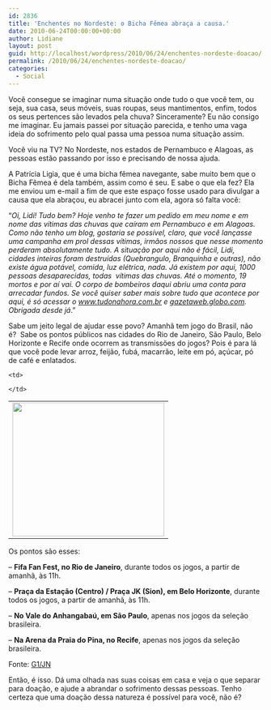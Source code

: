 ```yaml
---
id: 2836
title: 'Enchentes no Nordeste: o Bicha Fêmea abraça a causa.'
date: 2010-06-24T00:00:00+00:00
author: Lidiane
layout: post
guid: http://localhost/wordpress/2010/06/24/enchentes-nordeste-doacao/
permalink: /2010/06/24/enchentes-nordeste-doacao/
categories:
  - Social
---
```

Você consegue se imaginar numa situação onde tudo o que você tem, ou seja, sua casa, seus móveis, suas roupas, seus mantimentos, enfim, todos os seus pertences são levados pela chuva? Sinceramente? Eu não consigo me imaginar. Eu jamais passei por situação parecida, e tenho uma vaga ideia do sofrimento pelo qual passa uma pessoa numa situação assim.

Você viu na TV? No Nordeste, nos estados de Pernambuco e Alagoas, as pessoas estão passando por isso e precisando de nossa ajuda.

<!--more-->

A Patrícia Ligia, que é uma bicha fêmea navegante, sabe muito bem que o Bicha Fêmea é dela também, assim como é seu. E sabe o que ela fez? Ela me enviou um e-mail a fim de que este espaço fosse usado para divulgar a causa que ela abraçou, eu abracei junto com ela, agora só falta você:

“_Oi, Lidi! Tudo bem? Hoje venho te fazer um pedido em meu nome e em nome das vítimas das chuvas que caíram em Pernambuco e em Alagoas. Como não tenho um blog, gostaria se possível, claro, que você lançasse uma campanha em prol dessas vítimas, irmãos nossos que nesse momento perderam absolutamente tudo. A situação por aqui não é fácil, Lidi, cidades inteiras foram destruídas (Quebrangulo, Branquinha e outras), não existe água potável, comida, luz elétrica, nada. Já existem por aqui, 1000 pessoas desaparecidas, todas  vítimas das chuvas. Até o momento, 19 mortos e por aí vai. O corpo de bombeiros daqui abriu uma conta para arrecadar fundos. Se você quiser saber mais sobre tudo que acontece por aqui, é só acessar o_ <a href="http://www.tudonahora.com.br/" target="_blank"><em>www.tudonahora.com.br</em></a> _e_ <a href="http://gazetaweb.globo.com/v2/home/" target="_blank"><em>gazetaweb.globo.com</em></a>_. Obrigada desde já_.”

Sabe um jeito legal de ajudar esse povo? Amanhã tem jogo do Brasil, não é?  Sabe os pontos públicos nas cidades do Rio de Janeiro, São Paulo, Belo Horizonte e Recife onde ocorrem as transmissões do jogos? Pois é para lá que você pode levar arroz, feijão, fubá, macarrão, leite em pó, açúcar, pó de café e enlatados.

<table align="center">
  <tr>
    <td>
      <a href="http://www.trololodemulher.com.br/blog/wp-content/uploads/2010/06/11660025394c30Fb2.jpg"><img class="alignnone size-full wp-image-4798" title="11660025394c30Fb[2]" src="http://www.trololodemulher.com.br/blog/wp-content/uploads/2010/06/11660025394c30Fb2.jpg" alt="" width="300" height="264" /></a>
    </td>
    
    <td>
       
    </td>
  </tr>
</table>

Os pontos são esses:

&#8211; **Fifa Fan Fest, no Rio de Janeiro**, durante todos os jogos, a partir de amanhã, às 11h.

&#8211; **Praça da Estação (Centro) / Praça JK (Sion), em Belo Horizonte**, durante todos os jogos, a partir de amanhã, às 11h.

&#8211; **No Vale do Anhangabaú, em São Paulo**, apenas nos jogos da seleção brasileira.

&#8211; **Na Arena da Praia do Pina, no Recife**, apenas nos jogos da seleção brasileira.

Fonte: <a href="http://g1.globo.com/jornal-nacional/noticia/2010/06/rede-globo-sesi-e-cufa-lancam-copa-solidaria-para-ajudar-vitimas-das-chuvas-no-nordeste.html" target="_blank">G1/JN</a>

Então, é isso. Dá uma olhada nas suas coisas em casa e veja o que separar para doação, e ajude a abrandar o sofrimento dessas pessoas. Tenho certeza que uma doação dessa natureza é possível para você, não é?